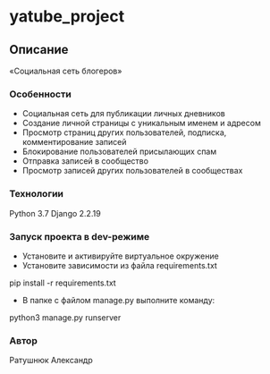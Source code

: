 # yatube_project

## Описание

«Социальная сеть блогеров»

### Особенности

- Социальная сеть для публикации личных дневников
- Создание личной страницы с уникальным именем и адресом
- Просмотр страниц других пользователей, подписка, комментирование записей
- Блокирование пользователей присылающих спам
- Отправка записей в сообщество
- Просмотр записей других пользователей в сообществах

### Технологии

Python 3.7
Django 2.2.19

### Запуск проекта в dev-режиме

- Установите и активируйте виртуальное окружение
- Установите зависимости из файла requirements.txt

pip install -r requirements.txt

- В папке с файлом manage.py выполните команду:

python3 manage.py runserver

### Автор

Ратушнюк Александр
